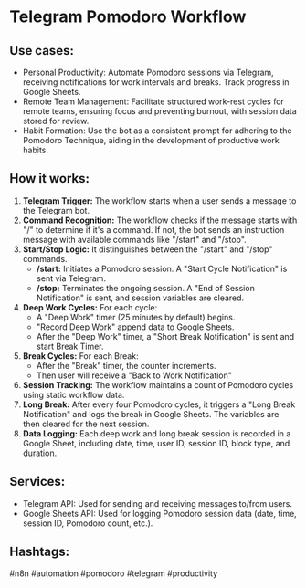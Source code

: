 # Telegram Pomodoro Workflow

## Use cases:

- Personal Productivity: Automate Pomodoro sessions via Telegram, receiving notifications for work intervals and breaks. Track progress in Google Sheets.
- Remote Team Management: Facilitate structured work-rest cycles for remote teams, ensuring focus and preventing burnout, with session data stored for review.
- Habit Formation: Use the bot as a consistent prompt for adhering to the Pomodoro Technique, aiding in the development of productive work habits.

## How it works:

1.  **Telegram Trigger:** The workflow starts when a user sends a message to the Telegram bot.
2.  **Command Recognition:** The workflow checks if the message starts with "/" to determine if it's a command. If not, the bot sends an instruction message with available commands like "/start" and "/stop".
3.  **Start/Stop Logic:** It distinguishes between the "/start" and "/stop" commands.
    *   **/start:** Initiates a Pomodoro session. A "Start Cycle Notification" is sent via Telegram.
    *   **/stop:** Terminates the ongoing session. A "End of Session Notification" is sent, and session variables are cleared.
4.  **Deep Work Cycles:** For each cycle:
    *   A "Deep Work" timer (25 minutes by default) begins.
    *   "Record Deep Work" append data to Google Sheets.
    *   After the "Deep Work" timer, a "Short Break Notification" is sent and start Break Timer.
5.  **Break Cycles:** For each Break:
    *   After the "Break" timer, the counter increments.
    *   Then user will receive a "Back to Work Notification"
6.  **Session Tracking:** The workflow maintains a count of Pomodoro cycles using static workflow data.
7.  **Long Break:** After every four Pomodoro cycles, it triggers a "Long Break Notification" and logs the break in Google Sheets. The variables are then cleared for the next session.
8.  **Data Logging:** Each deep work and long break session is recorded in a Google Sheet, including date, time, user ID, session ID, block type, and duration.

## Services:

-   Telegram API: Used for sending and receiving messages to/from users.
-   Google Sheets API: Used for logging Pomodoro session data (date, time, session ID, Pomodoro count, etc.).

## Hashtags:

#n8n #automation #pomodoro #telegram #productivity

